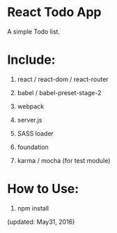 # React Todo App

A simple Todo list.

# Include:

1. react / react-dom / react-router

2. babel / babel-preset-stage-2

3. webpack

4. server.js

5. SASS loader

6. foundation

7. karma / mocha (for test module)

# How to Use:

1. npm install

(updated: May31, 2016)

